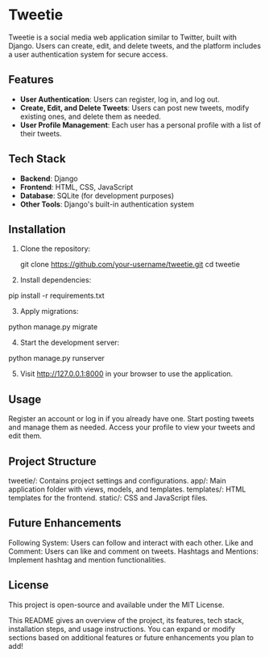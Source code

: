 # Tweetie

Tweetie is a social media web application similar to Twitter, built with Django. Users can create, edit, and delete tweets, and the platform includes a user authentication system for secure access.

## Features

- **User Authentication**: Users can register, log in, and log out.
- **Create, Edit, and Delete Tweets**: Users can post new tweets, modify existing ones, and delete them as needed.
- **User Profile Management**: Each user has a personal profile with a list of their tweets.

## Tech Stack

- **Backend**: Django
- **Frontend**: HTML, CSS, JavaScript
- **Database**: SQLite (for development purposes)
- **Other Tools**: Django's built-in authentication system

## Installation

1. Clone the repository:

   git clone https://github.com/your-username/tweetie.git
   cd tweetie
   
2. Install dependencies:

pip install -r requirements.txt

3. Apply migrations:

python manage.py migrate

4. Start the development server:

python manage.py runserver

5. Visit http://127.0.0.1:8000 in your browser to use the application.

## Usage

Register an account or log in if you already have one.
Start posting tweets and manage them as needed.
Access your profile to view your tweets and edit them.

## Project Structure

tweetie/: Contains project settings and configurations.
app/: Main application folder with views, models, and templates.
templates/: HTML templates for the frontend.
static/: CSS and JavaScript files.

## Future Enhancements

Following System: Users can follow and interact with each other.
Like and Comment: Users can like and comment on tweets.
Hashtags and Mentions: Implement hashtag and mention functionalities.

## License

This project is open-source and available under the MIT License.


This README gives an overview of the project, its features, tech stack, installation steps, and usage instructions. You can expand or modify sections based on additional features or future enhancements you plan to add!




